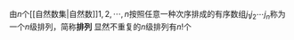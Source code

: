 由$n$个[[自然数集|自然数]]$1,2,\cdots,n$按照任意一种次序排成的有序数组$j_1j_2\cdots j_n$称为一个$n$级排列，简称**排列**
显然不重复的$n$级排列有$n!$个